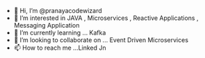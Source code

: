 - 👋 Hi, I’m @pranayacodewizard
- 👀 I’m interested in JAVA , Microservices , Reactive Applications , Messaging Application
- 🌱 I’m currently learning ... Kafka
- 💞️ I’m looking to collaborate on ... Event Driven Microservices
- 📫 How to reach me ...Linked Jn

<!---
pranayacodewizard/pranayacodewizard is a ✨ special ✨ repository because its `README.md` (this file) appears on your GitHub profile.
You can click the Preview link to take a look at your changes.
--->
